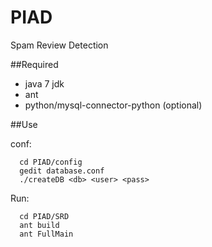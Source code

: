 PIAD
====

Spam Review Detection

##Required
 - java 7 jdk
 - ant
 - python/mysql-connector-python (optional)

##Use

conf:

```
  cd PIAD/config
  gedit database.conf
  ./createDB <db> <user> <pass>
```
  
Run:

  ```
    cd PIAD/SRD
    ant build
    ant FullMain
  ```
  
  
